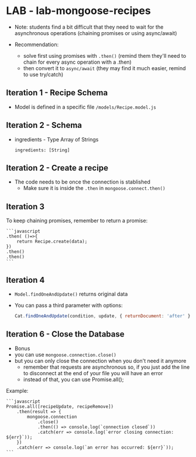 

# LAB - lab-mongoose-recipes

- Note: students find a bit difficult that they need to wait for the asynchronous operations (chaining promises or using async/await)

- Recommendation: 
  - solve first using promises with `.then()` (remind them they'll need to chain for every async operation with a .then)
  - then convert it to `async/await` (they may find it much easier, remind to use try/catch)



## Iteration 1 - Recipe Schema

- Model is defined in a specific file `/models/Recipe.model.js`



## Iteration 2 - Schema


- ingredients - Type Array of Strings
  
  ```
  ingredients: [String]
  ```



## Iteration 2 - Create a recipe

- The code needs to be once the connection is stablished
    - Make sure it is inside the `.then` in `mongoose.connect.then()`


## Iteration 3

To keep chaining promises, remember to return a promise:

    ```javascript
    .then( ()=>{
        return Recipe.create(data);
    })
    .then()
    .then()
    ```


## Iteration 4

- `Model.findOneAndUpdate()` returns original data

- You can pass a third parameter with options:

    ```javascript
    Cat.findOneAndUpdate(condition, update, { returnDocument: 'after' })
    ```



## Iteration 6 - Close the Database
- Bonus
- you can use `mongoose.connection.close()`
- but you can only close the connection when you don't need it anymore
  - remember that requests are asynchronous so, if you just add the line to disconnect at the end of your file you will have an error
  - instead of that, you can use Promise.all();

Example:

    ```javascript
    Promise.all([recipeUpdate, recipeRemove])
        .then(result => {
            mongoose.connection
                .close()
                .then(() => console.log(`connection closed`))
                .catch(err => console.log(`error closing connection: ${err}`));
        })
        .catch(err => console.log(`an error has occurred: ${err}`));
    ```
